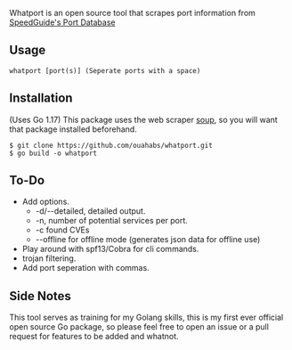 Whatport is an open source tool that scrapes port information from [SpeedGuide's Port Database](https://www.speedguide.net/ports.php)

## Usage
```
whatport [port(s)] (Seperate ports with a space)
```

## Installation
(Uses Go 1.17)
This package uses the web scraper [soup](https://github.com/anaskhan96/soup), so you will want that package installed beforehand.
```shell
$ git clone https://github.com/ouahabs/whatport.git
$ go build -o whatport
```

## To-Do
* Add options.
	* -d/--detailed, detailed output.
	* -n, number of potential services per port.
	* -c found CVEs
	* --offline for offline mode (generates json data for offline use)
* Play around with spf13/Cobra for cli commands.
* trojan filtering.
* Add port seperation with commas.


## Side Notes
This tool serves as training for my Golang skills, this is my first ever official open source Go package, so please feel free to open an issue or a pull request for features to be added and whatnot.
